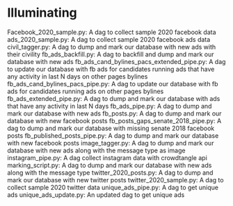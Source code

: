 # Illuminating

Facebook_2020_sample.py: A dag to collect sample 2020 facebook data
ads_2020_sample.py: A dag to collect sample 2020 facebook ads data
civil_tagger.py: A dag to dump and mark our database with new ads with their civility
fb_ads_backfill.py: A dag to backfill and dump and mark our database with new ads
fb_ads_cand_bylines_pacs_extended_pipe.py: A dag to update our database with fb ads for candidates running ads that have any activity in last N days on other pages bylines
fb_ads_cand_bylines_pacs_pipe.py: A dag to update our database with fb ads for candidates running ads on other pages bylines
fb_ads_extended_pipe.py: A dag to dump and mark our database with ads that have any activity in last N days
fb_ads_pipe.py: A dag to dump and mark our database with new ads
fb_posts.py: A dag to dump and mark our database with new facebook posts
fb_posts_gaps_senate_2018_pipe.py: A dag to dump and mark our database with missing senate 2018 facebook posts
fb_published_posts_pipe.py: A dag to dump and mark our database with new facebook posts
image_tagger.py: A dag to dump and mark our database with new ads along with the message type as image 
instagram_pipe.py: A dag collect instagram data with crowdtangle api
marking_script.py: A dag to dump and mark our database with new ads along with the message type
twitter_2020_posts.py: A dag to dump and mark our database with new twitter posts
twitter_2020_sample.py: A dag to collect sample 2020 twitter data
unique_ads_pipe.py: A dag to get unique ads
unique_ads_update.py: An updated dag to get unique ads
